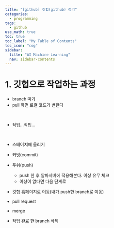 ```yaml
---
title: "[github] 깃헙(github) 정리" 
categories:
  - programming
tags:
  - github
use_math: true
toc: true
toc_label: "My Table of Contents"
toc_icon: "cog"
sidebar:
  title: "AI Machine Learning"
  nav: sidebar-contents
---
```


# 1. 깃헙으로 작업하는 과정

* branch 따기
* pull 하면 로컬 코드가 변한다
<br />

* 작업...작업... 
<br />

* 스테이지에 올리기
* 커밋(commit)
* 푸쉬(push)
    * push 한 후 알파서버에 적용해본다. 이상 유무 체크
    * 이상이 없다면 다음 단계로

* 깃헙 홈페이지로 이동(내가 push한 branch로 이동) 
* pull request
* merge
* 작업 완료 한 branch 삭제

